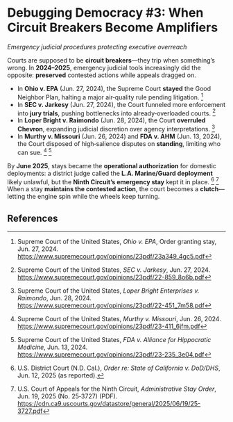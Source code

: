 # Debugging Democracy #3: When Circuit Breakers Become Amplifiers

*Emergency judicial procedures protecting executive overreach*

Courts are supposed to be **circuit breakers**—they trip when something’s wrong. In **2024–2025**, emergency judicial tools increasingly did the opposite: **preserved** contested actions while appeals dragged on.

- In **Ohio v. EPA** (Jun. 27, 2024), the Supreme Court **stayed** the Good Neighbor Plan, halting a major air‑quality rule pending litigation. [^ohio-epa]  
- In **SEC v. Jarkesy** (Jun. 27, 2024), the Court funneled more enforcement into **jury trials**, pushing bottlenecks into already‑overloaded courts. [^jarkesy]  
- In **Loper Bright v. Raimondo** (Jun. 28, 2024), the Court **overruled Chevron**, expanding judicial discretion over agency interpretations. [^loper]  
- In **Murthy v. Missouri** (Jun. 26, 2024) and **FDA v. AHM** (Jun. 13, 2024), the Court disposed of high‑salience disputes on **standing**, limiting who can sue. [^murthy] [^ahm]

By **June 2025**, stays became the **operational authorization** for domestic deployments: a district judge called the **L.A. Marine/Guard deployment** likely unlawful, but the **Ninth Circuit’s emergency stay** kept it in place. [^breyer-order] [^9th-stay] When a stay **maintains the contested action**, the court becomes a **clutch**—letting the engine spin while the wheels keep turning.

## References

[^ohio-epa]: Supreme Court of the United States, *Ohio v. EPA*, Order granting stay, Jun. 27, 2024. https://www.supremecourt.gov/opinions/23pdf/23a349_4gc5.pdf
[^jarkesy]: Supreme Court of the United States, *SEC v. Jarkesy*, Jun. 27, 2024. https://www.supremecourt.gov/opinions/23pdf/22-859_8o6b.pdf
[^loper]: Supreme Court of the United States, *Loper Bright Enterprises v. Raimondo*, Jun. 28, 2024. https://www.supremecourt.gov/opinions/23pdf/22-451_7m58.pdf
[^murthy]: Supreme Court of the United States, *Murthy v. Missouri*, Jun. 26, 2024. https://www.supremecourt.gov/opinions/23pdf/23-411_6jfm.pdf
[^ahm]: Supreme Court of the United States, *FDA v. Alliance for Hippocratic Medicine*, Jun. 13, 2024. https://www.supremecourt.gov/opinions/23pdf/23-235_3e04.pdf
[^breyer-order]: U.S. District Court (N.D. Cal.), *Order re: State of California v. DoD/DHS*, Jun. 12, 2025 (as reported).  
[^9th-stay]: U.S. Court of Appeals for the Ninth Circuit, *Administrative Stay Order*, Jun. 19, 2025 (No. 25‑3727) (PDF). https://cdn.ca9.uscourts.gov/datastore/general/2025/06/19/25-3727.pdf

